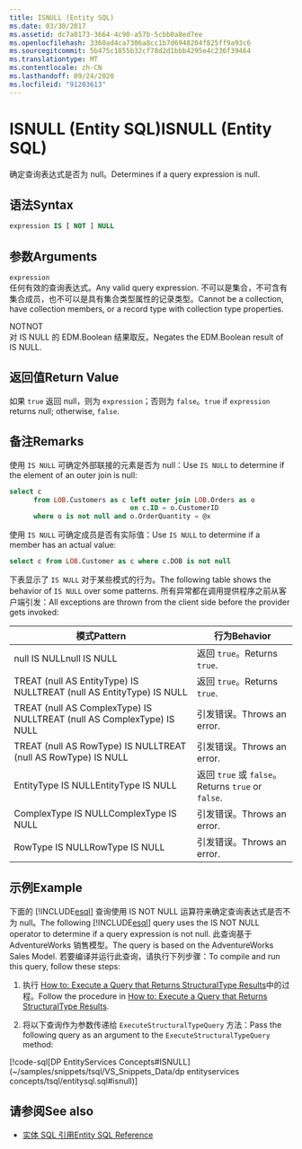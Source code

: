 ```yaml
---
title: ISNULL (Entity SQL)
ms.date: 03/30/2017
ms.assetid: dc7a0173-3664-4c90-a57b-5cbb0a8ed7ee
ms.openlocfilehash: 3360ad4ca7306a8cc1b7d6948204f825ff9a93c6
ms.sourcegitcommit: 5b475c1855b32cf78d2d1bbb4295e4c236f39464
ms.translationtype: MT
ms.contentlocale: zh-CN
ms.lasthandoff: 09/24/2020
ms.locfileid: "91203613"
---
```

# <a name="isnull-entity-sql"></a><span data-ttu-id="5dc5d-102">ISNULL (Entity SQL)</span><span class="sxs-lookup"><span data-stu-id="5dc5d-102">ISNULL (Entity SQL)</span></span>

<span data-ttu-id="5dc5d-103">确定查询表达式是否为 null。</span><span class="sxs-lookup"><span data-stu-id="5dc5d-103">Determines if a query expression is null.</span></span>  
  
## <a name="syntax"></a><span data-ttu-id="5dc5d-104">语法</span><span class="sxs-lookup"><span data-stu-id="5dc5d-104">Syntax</span></span>  
  
```sql  
expression IS [ NOT ] NULL  
```  
  
## <a name="arguments"></a><span data-ttu-id="5dc5d-105">参数</span><span class="sxs-lookup"><span data-stu-id="5dc5d-105">Arguments</span></span>  

 `expression`  
 <span data-ttu-id="5dc5d-106">任何有效的查询表达式。</span><span class="sxs-lookup"><span data-stu-id="5dc5d-106">Any valid query expression.</span></span> <span data-ttu-id="5dc5d-107">不可以是集合，不可含有集合成员，也不可以是具有集合类型属性的记录类型。</span><span class="sxs-lookup"><span data-stu-id="5dc5d-107">Cannot be a collection, have collection members, or a record type with collection type properties.</span></span>  
  
 <span data-ttu-id="5dc5d-108">NOT</span><span class="sxs-lookup"><span data-stu-id="5dc5d-108">NOT</span></span>  
 <span data-ttu-id="5dc5d-109">对 IS NULL 的 EDM.Boolean 结果取反。</span><span class="sxs-lookup"><span data-stu-id="5dc5d-109">Negates the EDM.Boolean result of IS NULL.</span></span>  
  
## <a name="return-value"></a><span data-ttu-id="5dc5d-110">返回值</span><span class="sxs-lookup"><span data-stu-id="5dc5d-110">Return Value</span></span>  

 <span data-ttu-id="5dc5d-111">如果 `true` 返回 null，则为 `expression`；否则为 `false`。</span><span class="sxs-lookup"><span data-stu-id="5dc5d-111">`true` if `expression` returns null; otherwise, `false`.</span></span>  
  
## <a name="remarks"></a><span data-ttu-id="5dc5d-112">备注</span><span class="sxs-lookup"><span data-stu-id="5dc5d-112">Remarks</span></span>  

 <span data-ttu-id="5dc5d-113">使用 `IS NULL` 可确定外部联接的元素是否为 null：</span><span class="sxs-lookup"><span data-stu-id="5dc5d-113">Use `IS NULL` to determine if the element of an outer join is null:</span></span>  
  
```sql  
select c
      from LOB.Customers as c left outer join LOB.Orders as o
                              on c.ID = o.CustomerID
      where o is not null and o.OrderQuantity = @x  
```  
  
 <span data-ttu-id="5dc5d-114">使用 `IS NULL` 可确定成员是否有实际值：</span><span class="sxs-lookup"><span data-stu-id="5dc5d-114">Use `IS NULL` to determine if a member has an actual value:</span></span>  
  
```sql  
select c from LOB.Customer as c where c.DOB is not null  
```  
  
 <span data-ttu-id="5dc5d-115">下表显示了 `IS NULL` 对于某些模式的行为。</span><span class="sxs-lookup"><span data-stu-id="5dc5d-115">The following table shows the behavior of `IS NULL` over some patterns.</span></span> <span data-ttu-id="5dc5d-116">所有异常都在调用提供程序之前从客户端引发：</span><span class="sxs-lookup"><span data-stu-id="5dc5d-116">All exceptions are thrown from the client side before the provider gets invoked:</span></span>  
  
|<span data-ttu-id="5dc5d-117">模式</span><span class="sxs-lookup"><span data-stu-id="5dc5d-117">Pattern</span></span>|<span data-ttu-id="5dc5d-118">行为</span><span class="sxs-lookup"><span data-stu-id="5dc5d-118">Behavior</span></span>|  
|-------------|--------------|  
|<span data-ttu-id="5dc5d-119">null IS NULL</span><span class="sxs-lookup"><span data-stu-id="5dc5d-119">null IS NULL</span></span>|<span data-ttu-id="5dc5d-120">返回 `true`。</span><span class="sxs-lookup"><span data-stu-id="5dc5d-120">Returns `true`.</span></span>|  
|<span data-ttu-id="5dc5d-121">TREAT (null AS EntityType) IS NULL</span><span class="sxs-lookup"><span data-stu-id="5dc5d-121">TREAT (null AS EntityType) IS NULL</span></span>|<span data-ttu-id="5dc5d-122">返回 `true`。</span><span class="sxs-lookup"><span data-stu-id="5dc5d-122">Returns `true`.</span></span>|  
|<span data-ttu-id="5dc5d-123">TREAT (null AS ComplexType) IS NULL</span><span class="sxs-lookup"><span data-stu-id="5dc5d-123">TREAT (null AS ComplexType) IS NULL</span></span>|<span data-ttu-id="5dc5d-124">引发错误。</span><span class="sxs-lookup"><span data-stu-id="5dc5d-124">Throws an error.</span></span>|  
|<span data-ttu-id="5dc5d-125">TREAT (null AS RowType) IS NULL</span><span class="sxs-lookup"><span data-stu-id="5dc5d-125">TREAT (null AS RowType) IS NULL</span></span>|<span data-ttu-id="5dc5d-126">引发错误。</span><span class="sxs-lookup"><span data-stu-id="5dc5d-126">Throws an error.</span></span>|  
|<span data-ttu-id="5dc5d-127">EntityType IS NULL</span><span class="sxs-lookup"><span data-stu-id="5dc5d-127">EntityType IS NULL</span></span>|<span data-ttu-id="5dc5d-128">返回 `true` 或 `false`。</span><span class="sxs-lookup"><span data-stu-id="5dc5d-128">Returns `true` or `false`.</span></span>|  
|<span data-ttu-id="5dc5d-129">ComplexType IS NULL</span><span class="sxs-lookup"><span data-stu-id="5dc5d-129">ComplexType IS NULL</span></span>|<span data-ttu-id="5dc5d-130">引发错误。</span><span class="sxs-lookup"><span data-stu-id="5dc5d-130">Throws an error.</span></span>|  
|<span data-ttu-id="5dc5d-131">RowType IS NULL</span><span class="sxs-lookup"><span data-stu-id="5dc5d-131">RowType IS NULL</span></span>|<span data-ttu-id="5dc5d-132">引发错误。</span><span class="sxs-lookup"><span data-stu-id="5dc5d-132">Throws an error.</span></span>|  
  
## <a name="example"></a><span data-ttu-id="5dc5d-133">示例</span><span class="sxs-lookup"><span data-stu-id="5dc5d-133">Example</span></span>  

 <span data-ttu-id="5dc5d-134">下面的 [!INCLUDE[esql](../../../../../../includes/esql-md.md)] 查询使用 IS NOT NULL 运算符来确定查询表达式是否不为 null。</span><span class="sxs-lookup"><span data-stu-id="5dc5d-134">The following [!INCLUDE[esql](../../../../../../includes/esql-md.md)] query uses the IS NOT NULL operator to determine if a query expression is not null.</span></span> <span data-ttu-id="5dc5d-135">此查询基于 AdventureWorks 销售模型。</span><span class="sxs-lookup"><span data-stu-id="5dc5d-135">The query is based on the AdventureWorks Sales Model.</span></span> <span data-ttu-id="5dc5d-136">若要编译并运行此查询，请执行下列步骤：</span><span class="sxs-lookup"><span data-stu-id="5dc5d-136">To compile and run this query, follow these steps:</span></span>  
  
1. <span data-ttu-id="5dc5d-137">执行 [How to: Execute a Query that Returns StructuralType Results](../how-to-execute-a-query-that-returns-structuraltype-results.md)中的过程。</span><span class="sxs-lookup"><span data-stu-id="5dc5d-137">Follow the procedure in [How to: Execute a Query that Returns StructuralType Results](../how-to-execute-a-query-that-returns-structuraltype-results.md).</span></span>  
  
2. <span data-ttu-id="5dc5d-138">将以下查询作为参数传递给 `ExecuteStructuralTypeQuery` 方法：</span><span class="sxs-lookup"><span data-stu-id="5dc5d-138">Pass the following query as an argument to the `ExecuteStructuralTypeQuery` method:</span></span>  
  
 [!code-sql[DP EntityServices Concepts#ISNULL](~/samples/snippets/tsql/VS_Snippets_Data/dp entityservices concepts/tsql/entitysql.sql#isnull)]  
  
## <a name="see-also"></a><span data-ttu-id="5dc5d-139">请参阅</span><span class="sxs-lookup"><span data-stu-id="5dc5d-139">See also</span></span>

- [<span data-ttu-id="5dc5d-140">实体 SQL 引用</span><span class="sxs-lookup"><span data-stu-id="5dc5d-140">Entity SQL Reference</span></span>](entity-sql-reference.md)
